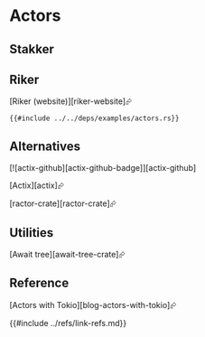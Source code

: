 # Actors

## Stakker

## Riker

[Riker (website)][riker-website]⮳

```rust,editable
{{#include ../../deps/examples/actors.rs}}
```

## Alternatives

[![actix-github][actix-github-badge]][actix-github]

[Actix][actix]⮳

[ractor-crate][ractor-crate]⮳

## Utilities

[Await tree][await-tree-crate]⮳

## Reference

[Actors with Tokio][blog-actors-with-tokio]⮳

{{#include ../refs/link-refs.md}}

